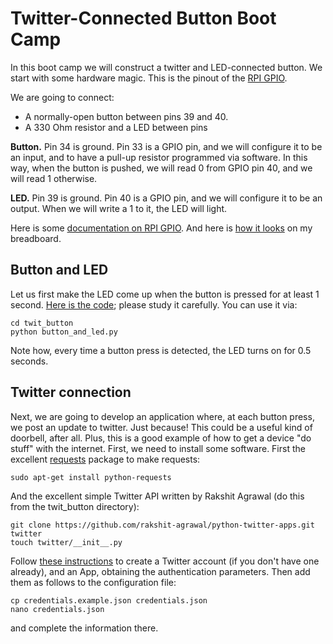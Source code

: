 # Twitter-Connected Button Boot Camp

In this boot camp we will construct a twitter and LED-connected button.
We start with some hardware magic.  This is the pinout of the [RPI GPIO](resources/physical-pin-numbers.png).

We are going to connect:

- A normally-open button between pins 39 and 40.  
- A 330 Ohm resistor and a LED between pins 

**Button.** Pin 34 is ground.  Pin 33 is a GPIO pin, and we will configure it to be an input, and to have a pull-up resistor programmed via software.  In this way, when the button is pushed, we will read 0 from GPIO pin 40, and we will read 1 otherwise. 

**LED.**  Pin 39 is ground.  Pin 40 is a GPIO pin, and we will configure it to be an output.  When we will write a 1 to it, the LED will light. 

Here is some [documentation on RPI GPIO](https://sourceforge.net/p/raspberry-gpio-python/wiki/BasicUsage/).  And here is [how it looks](resources/breadboard.jpg) on my breadboard.

## Button and LED

Let us first make the LED come up when the button is pressed for at least 1 second.
[Here is the code](button_and_led.py); please study it carefully.
You can use it via: 

    cd twit_button
    python button_and_led.py

Note how, every time a button press is detected, the LED turns on for 0.5 seconds. 

## Twitter connection

Next, we are going to develop an application where, at each button press, we post an update to twitter.  Just because!  This could be a useful kind of doorbell, after all.  Plus, this is a good example of how to get a device "do stuff" with the internet.  First, we need to install some software. First the excellent [requests](http://docs.python-requests.org/en/master/user/quickstart/) package to make requests:

    sudo apt-get install python-requests
    
And the excellent simple Twitter API written by Rakshit Agrawal (do this from the twit_button directory):

    git clone https://github.com/rakshit-agrawal/python-twitter-apps.git twitter
    touch twitter/__init__.py

Follow [these instructions](https://github.com/rakshit-agrawal/python-twitter-apps) to create a Twitter account (if you don't have one already), and an App, obtaining the authentication parameters.
Then add them as follows to the configuration file:

    cp credentials.example.json credentials.json
    nano credentials.json

and complete the information there. 

    
